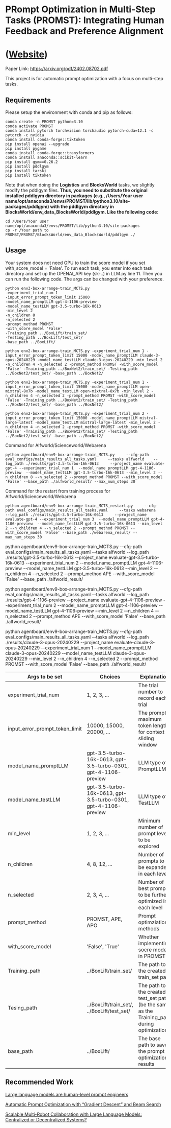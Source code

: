 # PRompt Optimization in Multi-Step Tasks (PROMST): Integrating Human Feedback and Preference Alignment
# ([Website](https://yongchao98.github.io/MIT-REALM-PROMST/))
Paper Link: https://arxiv.org/pdf/2402.08702.pdf

This project is for automatic prompt optimization with a focus on multi-step tasks.

## Requirements
Please setup the environment with conda and pip as follows:
```
conda create -n PROMST python=3.10
conda activate PROMST
conda install pytorch torchvision torchaudio pytorch-cuda=12.1 -c pytorch -c nvidia
conda install conda-forge::tiktoken
pip install openai --upgrade
pip install pygame
conda install conda-forge::transformers
conda install anaconda::scikit-learn
pip install gym==0.26.2
pip install pddlgym
pip install tarski
pip install tiktoken
```
Note that when doing the **Logistics** and **BlocksWorld** tasks, we slightly modify the pddlgym files. **Thus, you need to substitute the original installed pddlgym directory in packages (e.g., /Users/Your user name/opt/anaconda3/envs/PROMST/lib/python3.10/site-packages/pddlgym) with the pddlgym directory in BlocksWorld/env_data_BlocksWorld/pddlgym. Like the following code:** 
```
cd /Users/Your user name/opt/anaconda3/envs/PROMST/lib/python3.10/site-packages
cp -r /Your path to PROMST/PROMST/BlocksWorld/env_data_BlocksWorld/pddlgym ./
```

## Usage
Your system does not need GPU to train the score model if you set with_score_model = 'False'. To run each task, you enter into each task directory and set up the OPENAI_API key (sk-..) in LLM.py line 11. Then you can run the following code. The args can be changed with your preference.
```
python env3-box-arrange-train_MCTS.py
-experiment_trial_num 1
-input_error_prompt_token_limit 15000
-model_name_promptLLM gpt-4-1106-preview
-model_name_testLLM gpt-3.5-turbo-16k-0613
-min_level 2
-n_children 8
-n_selected 2
-prompt_method PROMST
-with_score_model 'False'
-Training_path ../BoxLift/train_set/
-Testing_path ../BoxLift/test_set/
-base_path ../BoxLift/
```

```
python env2-box-arrange-train_MCTS.py -experiment_trial_num 1 -input_error_prompt_token_limit 15000 -model_name_promptLLM claude-3-opus-20240229 -model_name_testLLM claude-3-opus-20240229 -min_level 2 -n_children 4 -n_selected 2 -prompt_method PROMST -with_score_model 'False' -Training_path ../BoxNet2/train_set/ -Testing_path ../BoxNet2/test_set/ -base_path ../BoxNet2/
```

```
python env2-box-arrange-train_MCTS.py -experiment_trial_num 1 -input_error_prompt_token_limit 15000 -model_name_promptLLM open-mixtral-8x7b -model_name_testLLM open-mixtral-8x7b -min_level 2 -n_children 4 -n_selected 2 -prompt_method PROMST -with_score_model 'False' -Training_path ../BoxNet2/train_set/ -Testing_path ../BoxNet2/test_set/ -base_path ../BoxNet2/
```

```
python env2-box-arrange-train_MCTS.py -experiment_trial_num 2 -input_error_prompt_token_limit 15000 -model_name_promptLLM mistral-large-latest -model_name_testLLM mistral-large-latest -min_level 2 -n_children 4 -n_selected 2 -prompt_method PROMST -with_score_model 'False' -Training_path ../BoxNet2/train_set/ -Testing_path ../BoxNet2/test_set/ -base_path ../BoxNet2/
```

Command for Alfworld/Scienceworld/Webarena
```
python agentboard/env9-box-arrange-train_MCTS.py     --cfg-path eval_configs/main_results_all_tasks.yaml     --tasks alfworld    --log_path ./results/gpt-3.5-turbo-16k-0613     --project_name evaluate-gpt-4 --experiment_trial_num 1  --model_name_promptLLM gpt-4-1106-preview  --model_name_testLLM gpt-3.5-turbo-16k-0613 --min_level 2 --n_children 8 --n_selected 2 --prompt_method PROMST --with_score_model 'False' --base_path ./alfworld_result/ --max_num_steps 30
```

Command for the restart from training process for Alfworld/Scienceworld/Webarena
```
python agentboard/env9-box-arrange-train_MCTS_restart.py     --cfg-path eval_configs/main_results_all_tasks.yaml     --tasks webarena    --log_path ./results/gpt-3.5-turbo-16k-0613     --project_name evaluate-gpt-4 --experiment_trial_num 3  --model_name_promptLLM gpt-4-1106-preview  --model_name_testLLM gpt-3.5-turbo-16k-0613 --min_level 2 --n_children 4 --n_selected 2 --prompt_method PROMST --with_score_model 'False' --base_path ./webarena_result/ --max_num_steps 30
```

python agentboard/env9-box-arrange-train_MCTS.py     --cfg-path eval_configs/main_results_all_tasks.yaml     --tasks alfworld    --log_path ./results/gpt-3.5-turbo-16k-0613     --project_name evaluate-gpt-3.5-turbo-16k-0613 --experiment_trial_num 2  --model_name_promptLLM gpt-4-1106-preview  --model_name_testLLM gpt-3.5-turbo-16k-0613 --min_level 2 --n_children 4 --n_selected 2 --prompt_method APE --with_score_model 'False' --base_path ./alfworld_result/

python agentboard/env9-box-arrange-train_MCTS.py     --cfg-path eval_configs/main_results_all_tasks.yaml     --tasks alfworld    --log_path ./results/gpt-4-1106-preview     --project_name evaluate-gpt-4-1106-preview --experiment_trial_num 2  --model_name_promptLLM gpt-4-1106-preview  --model_name_testLLM gpt-4-1106-preview --min_level 2 --n_children 4 --n_selected 2 --prompt_method APE --with_score_model 'False' --base_path ./alfworld_result/

python agentboard/env9-box-arrange-train_MCTS.py     --cfg-path eval_configs/main_results_all_tasks.yaml     --tasks alfworld    --log_path ./results/claude-3-opus-20240229     --project_name evaluate-claude-3-opus-20240229 --experiment_trial_num 1  --model_name_promptLLM claude-3-opus-20240229  --model_name_testLLM claude-3-opus-20240229 --min_level 2 --n_children 4 --n_selected 2 --prompt_method PROMST --with_score_model 'False' --base_path ./alfworld_result/

| Args to be set | Choices | Explanation |
| --------------- | --------------- | --------------- |
| experiment_trial_num | 1, 2, 3, ... | The trial number to record each trial |
| input_error_prompt_token_limit | 10000, 15000, 20000, ... | The prompt maximum token length for context sliding window |
| model_name_promptLLM | gpt-3.5-turbo-16k-0613, gpt-3.5-turbo-0301, gpt-4-1106-preview | LLM type of PromptLLM |
| model_name_testLLM | gpt-3.5-turbo-16k-0613, gpt-3.5-turbo-0301, gpt-4-1106-preview | LLM type of TestLLM |
| min_level | 1, 2, 3, ... | Minimum number of prompt levels to be explored |
| n_children | 4, 8, 12, ... | Number of prompts to be expanded in each level |
| n_selected | 2, 3, 4, ... | Number of best prompts to be further optimized in each level |
| prompt_method | PROMST, APE, APO | Prompt optimziation methods |
| with_score_model | 'False', 'True' | Whether implementing socre model in PROMST |
| Training_path | ../BoxLift/train_set/ | The path to the created train_set path |
| Tesing_path | ../BoxLift/train_set/, ../BoxLift/test_set/ | The path to the created test_set path (be the same as the Training_path during optimization) |
| base_path | ../BoxLift/ | The base path to save the prompt optimization results |

## Recommended Work

[Large language models are human-level prompt engineers](https://arxiv.org/abs/2211.01910)

[Automatic Prompt Optimization with “Gradient Descent” and Beam Search](https://arxiv.org/abs/2305.03495)

[Scalable Multi-Robot Collaboration with Large Language Models: Centralized or Decentralized Systems?](https://yongchao98.github.io/MIT-REALM-Multi-Robot/)
